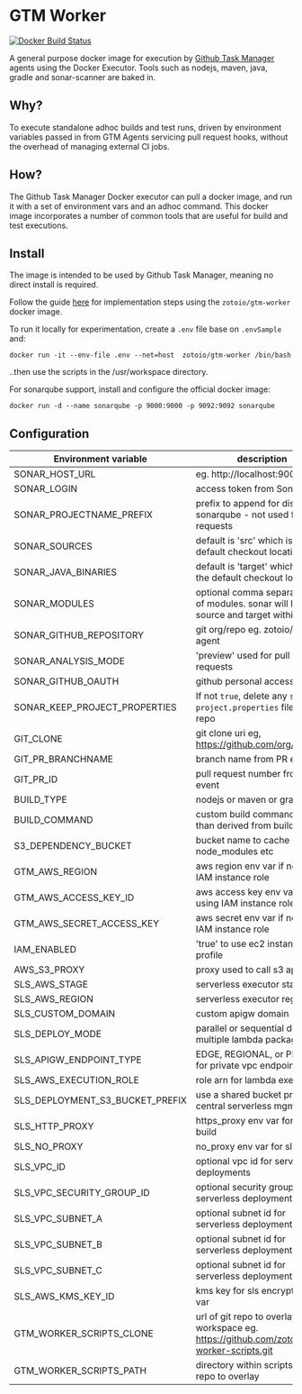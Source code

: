 # GTM Worker
[![Docker Build Status](https://img.shields.io/docker/build/zotoio/gtm-worker.svg?a=a)](https://hub.docker.com/r/zotoio/gtm-worker)

A general purpose docker image for execution by [Github Task Manager](https://github.com/zotoio/github-task-manager) agents using the Docker Executor.  Tools such as nodejs, maven, java, gradle and sonar-scanner are baked in.

## Why?
To execute standalone adhoc builds and test runs, driven by environment variables passed in from GTM Agents servicing pull request hooks, without the overhead of managing external CI jobs.

## How?
The Github Task Manager Docker executor can pull a docker image, and run it with a set of environment vars and an adhoc command.  This docker image incorporates a number of common tools that are useful for build and test executions.

## Install
The image is intended to be used by Github Task Manager, meaning no direct install is required.

Follow the guide [here](https://github.com/zotoio/github-task-manager/wiki/Structure-of-.githubTaskManager.json#docker-options) for implementation steps using the `zotoio/gtm-worker` docker image.

To run it locally for experimentation, create a `.env` file base on `.envSample` and:

```
docker run -it --env-file .env --net=host  zotoio/gtm-worker /bin/bash
```
..then use the scripts in the /usr/workspace directory.

For sonarqube support, install and configure the official docker image:
```
docker run -d --name sonarqube -p 9000:9000 -p 9092:9092 sonarqube
```

## Configuration

| Environment variable | description |
| -------------------- | ----------- |
|SONAR_HOST_URL| eg. http://localhost:9000 |
|SONAR_LOGIN|access token from SonarQube|
|SONAR_PROJECTNAME_PREFIX| prefix to append for display in sonarqube - not used for pull requests |
|SONAR_SOURCES| default is 'src' which is in the default checkout location|
|SONAR_JAVA_BINARIES| default is 'target' which is in the default checkout location|
|SONAR_MODULES| optional comma separated list of modules. sonar will look for source and target within each|
|SONAR_GITHUB_REPOSITORY| git org/repo eg. zotoio/gtm-agent|
|SONAR_ANALYSIS_MODE| 'preview' used for pull requests |
|SONAR_GITHUB_OAUTH| github personal access token|
|SONAR_KEEP_PROJECT_PROPERTIES| If not `true`, delete any `sonar-project.properties` files in repo|
|GIT_CLONE| git clone uri eg, https://github.com/org/repo.git|
|GIT_PR_BRANCHNAME| branch name from PR event|
|GIT_PR_ID| pull request number from PR event|
|BUILD_TYPE|nodejs or maven or gradle|
|BUILD_COMMAND|custom build command rather than derived from build type|
|S3_DEPENDENCY_BUCKET|bucket name to cache node_modules etc|
|GTM_AWS_REGION|aws region env var if not using IAM instance role|
|GTM_AWS_ACCESS_KEY_ID|aws access key env var if not using IAM instance role|
|GTM_AWS_SECRET_ACCESS_KEY|aws secret env var if not using IAM instance role|
|IAM_ENABLED|'true' to use ec2 instance profile|
|AWS_S3_PROXY|proxy used to call s3 api|
|SLS_AWS_STAGE|serverless executor stage|
|SLS_AWS_REGION|serverless executor region|
|SLS_CUSTOM_DOMAIN|custom apigw domain|
|SLS_DEPLOY_MODE|parallel or sequential deploy of multiple lambda packages|
|SLS_APIGW_ENDPOINT_TYPE|EDGE, REGIONAL, or PRIVATE for private vpc endpoint|
|SLS_AWS_EXECUTION_ROLE|role arn for lambda execution|
|SLS_DEPLOYMENT_S3_BUCKET_PREFIX|use a shared bucket prefix for central serverless mgmt|
|SLS_HTTP_PROXY|https_proxy env var for sls build|
|SLS_NO_PROXY|no_proxy env var for sls build|
|SLS_VPC_ID|optional vpc id for serverless deployments|
|SLS_VPC_SECURITY_GROUP_ID|optional security group id for serverless deployments|
|SLS_VPC_SUBNET_A|optional subnet id for serverless deployments|
|SLS_VPC_SUBNET_B|optional subnet id for serverless deployments|
|SLS_VPC_SUBNET_C|optional subnet id for serverless deployments|
|SLS_AWS_KMS_KEY_ID|kms key for sls encrypted env var|
|GTM_WORKER_SCRIPTS_CLONE| url of git repo to overlay on workspace eg. https://github.com/zotoio/gtm-worker-scripts.git
|GTM_WORKER_SCRIPTS_PATH| directory within scripts clone repo to overlay|


